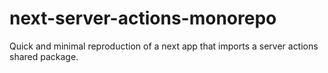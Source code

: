# next-server-actions-monorepo
Quick and minimal reproduction of a next app that imports a server actions shared package.
